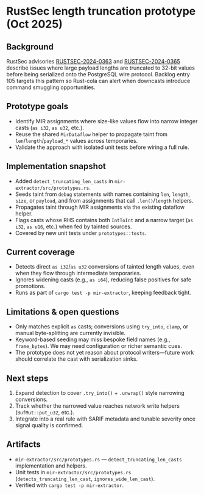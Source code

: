 # RustSec length truncation prototype (Oct 2025)

## Background

RustSec advisories [RUSTSEC-2024-0363](https://rustsec.org/advisories/RUSTSEC-2024-0363.html) and [RUSTSEC-2024-0365](https://rustsec.org/advisories/RUSTSEC-2024-0365.html) describe issues where large payload lengths are truncated to 32-bit values before being serialized onto the PostgreSQL wire protocol. Backlog entry 105 targets this pattern so Rust-cola can alert when downcasts introduce command smuggling opportunities.

## Prototype goals

- Identify MIR assignments where size-like values flow into narrow integer casts (`as i32`, `as u32`, etc.).
- Reuse the shared `MirDataflow` helper to propagate taint from `len`/`length`/`payload_*` values across temporaries.
- Validate the approach with isolated unit tests before wiring a full rule.

## Implementation snapshot

- Added `detect_truncating_len_casts` in `mir-extractor/src/prototypes.rs`.
- Seeds taint from `debug` statements with names containing `len`, `length`, `size`, or `payload`, and from assignments that call `.len()`/`length` helpers.
- Propagates taint through MIR assignments via the existing dataflow helper.
- Flags casts whose RHS contains both `IntToInt` and a narrow target (`as i32`, `as u16`, etc.) when fed by tainted sources.
- Covered by new unit tests under `prototypes::tests`.

## Current coverage

- Detects direct `as i32`/`as u32` conversions of tainted length values, even when they flow through intermediate temporaries.
- Ignores widening casts (e.g., `as i64`), reducing false positives for safe promotions.
- Runs as part of `cargo test -p mir-extractor`, keeping feedback tight.

## Limitations & open questions

- Only matches explicit `as` casts; conversions using `try_into`, `clamp`, or manual byte-splitting are currently invisible.
- Keyword-based seeding may miss bespoke field names (e.g., `frame_bytes`). We may need configuration or richer semantic cues.
- The prototype does not yet reason about protocol writers—future work should correlate the cast with serialization sinks.

## Next steps

1. Expand detection to cover `.try_into()` + `.unwrap()` style narrowing conversions.
2. Track whether the narrowed value reaches network write helpers (`BufMut::put_u32`, etc.).
3. Integrate into a real rule with SARIF metadata and tunable severity once signal quality is confirmed.

## Artifacts

- `mir-extractor/src/prototypes.rs` — `detect_truncating_len_casts` implementation and helpers.
- Unit tests in `mir-extractor/src/prototypes.rs` (`detects_truncating_len_cast`, `ignores_wide_len_cast`).
- Verified with `cargo test -p mir-extractor`.
